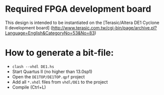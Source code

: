 # Required FPGA development board

This design is intended to be instantiated on the [Terasic/Altera DE1 Cyclone II development board] (http://www.terasic.com.tw/cgi-bin/page/archive.pl?Language=English&CategoryNo=53&No=83)

# How to generate a bit-file:

- `clash --vhdl DE1.hs`
- Start Quartus II (no higher than 13.0sp1)
- Open the `DE1TOP/DE1TOP.qpf` project
- Add all `*.vhdl` files from `vhdl/DE1` to the project
- Compile (Ctrl+L)

